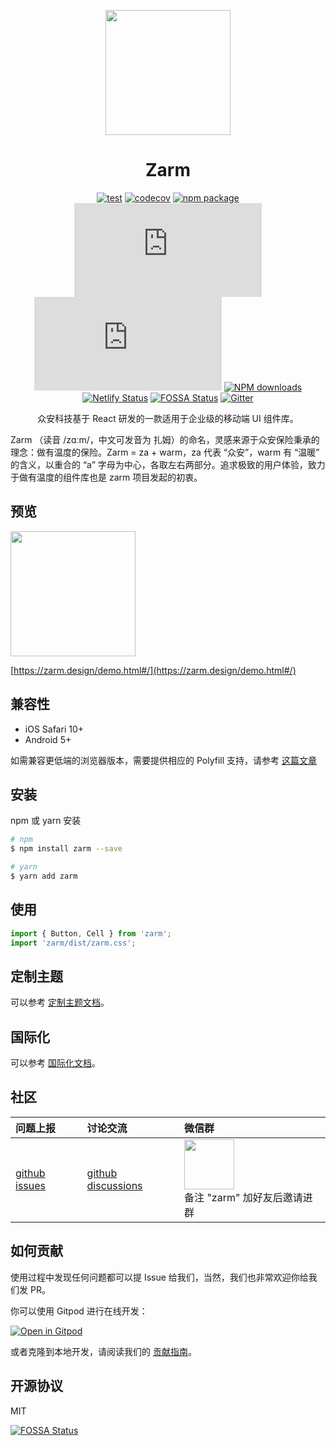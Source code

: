 <p align="center">
  <a href="http://zarm.design">
    <img width="200" src="https://zarm.design/images/logo.1a6cfc30.svg">
  </a>
</p>

<h1 align="center">Zarm</h1>

<div align="center">

[![test](https://github.com/ZhongAnTech/zarm/actions/workflows/test.yml/badge.svg)](https://github.com/ZhongAnTech/zarm/actions/workflows/test.yml)
[![codecov](https://codecov.io/gh/ZhongAnTech/zarm/branch/master/graph/badge.svg?token=Qqne6VfWnk)](https://codecov.io/gh/ZhongAnTech/zarm)
[![npm package](https://img.shields.io/npm/v/zarm/latest.svg)](https://www.npmjs.org/package/zarm)
![JS gzip size](https://img.badgesize.io/https://unpkg.com/zarm@latest/dist/zarm.min.js?compression=gzip&label=zarm.min.js)
![CSS gzip size](https://img.badgesize.io/https://unpkg.com/zarm@latest/dist/zarm.min.css?compression=gzip&label=zarm.min.css)
[![NPM downloads](https://img.shields.io/npm/dm/zarm.svg)](https://npmjs.org/package/zarm)
[![Netlify Status](https://api.netlify.com/api/v1/badges/7afc45a9-dcac-4475-9903-d3896bc200ed/deploy-status)](https://app.netlify.com/sites/zarm/deploys)
[![FOSSA Status](https://app.fossa.io/api/projects/git%2Bgithub.com%2FZhongAnTech%2Fzarm.svg?type=shield)](https://app.fossa.io/projects/git%2Bgithub.com%2FZhongAnTech%2Fzarm?ref=badge_shield)
[![Gitter](https://badges.gitter.im/Join%20Chat.svg)](https://gitter.im/ZhongAnTech/zarm?utm_source=badge&utm_medium=badge&utm_campaign=pr-badge)

众安科技基于 React 研发的一款适用于企业级的移动端 UI 组件库。

</div>

Zarm （读音 /zɑːm/，中文可发音为 扎姆）的命名，灵感来源于众安保险秉承的理念：做有温度的保险。Zarm = za + warm，za 代表 “众安”，warm 有 “温暖” 的含义，以重合的 “a” 字母为中心，各取左右两部分。追求极致的用户体验，致力于做有温度的组件库也是 zarm 项目发起的初衷。

## 预览

<img width="200" src="https://user-images.githubusercontent.com/9812721/116021555-ffa29c80-a67a-11eb-8068-614bd912c894.png" />

[https://zarm.design/demo.html#/](https://zarm.design/demo.html#/)

## 兼容性

- iOS Safari 10+
- Android 5+

如需兼容更低端的浏览器版本，需要提供相应的 Polyfill 支持，请参考 [这篇文章](https://github.com/ZhongAnTech/zarm/blob/master/packages/site/web/docs/polyfill.md)

## 安装

npm 或 yarn 安装

```bash
# npm
$ npm install zarm --save

# yarn
$ yarn add zarm
```

## 使用

```js
import { Button, Cell } from 'zarm';
import 'zarm/dist/zarm.css';
```

## 定制主题

可以参考 [定制主题文档](https://github.com/ZhongAnTech/zarm/blob/master/packages/site/web/docs/customize-theme.md)。

## 国际化

可以参考 [国际化文档](https://github.com/ZhongAnTech/zarm/blob/master/packages/site/web/docs/i18n.md)。

## 社区

| 问题上报                                                    | 讨论交流                                                              | 微信群                                                                                                     |
| :---------------------------------------------------------- | :-------------------------------------------------------------------- | :--------------------------------------------------------------------------------------------------------- |
| [github issues](https://github.com/ZhongAnTech/zarm/issues) | [github discussions](https://github.com/ZhongAnTech/zarm/discussions) | <img src="https://cdn-health.zhongan.com/zarm/qrcode.jpg" width="80" /> <br />备注 "zarm" 加好友后邀请进群 |

## 如何贡献

使用过程中发现任何问题都可以提 Issue 给我们，当然，我们也非常欢迎你给我们发 PR。

你可以使用 Gitpod 进行在线开发：

[![Open in Gitpod](https://gitpod.io/button/open-in-gitpod.svg)](https://gitpod.io/#https://github.com/ZhongAnTech/zarm)

或者克隆到本地开发，请阅读我们的 [贡献指南](https://github.com/ZhongAnTech/zarm/blob/master/packages/site/web/docs/contributing.md)。

## 开源协议

MIT

[![FOSSA Status](https://app.fossa.io/api/projects/git%2Bgithub.com%2FZhongAnTech%2Fzarm.svg?type=large)](https://app.fossa.io/projects/git%2Bgithub.com%2FZhongAnTech%2Fzarm?ref=badge_large)
